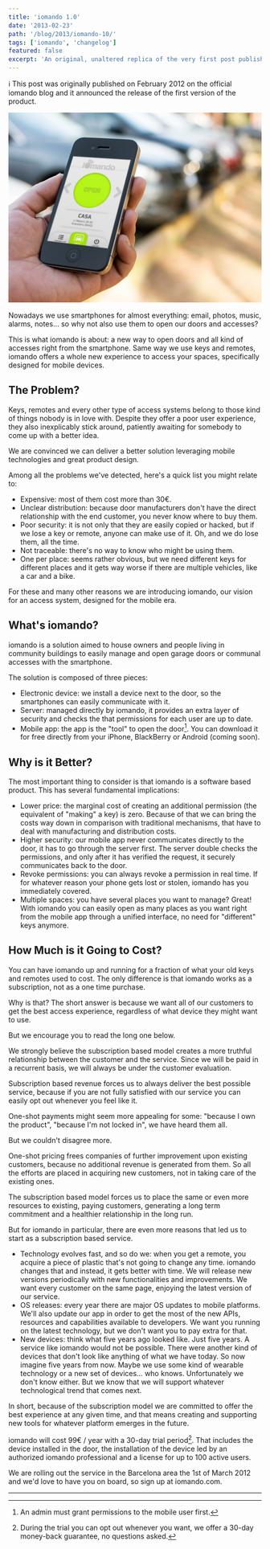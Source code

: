```yaml
---
title: 'iomando 1.0'
date: '2013-02-23'
path: '/blog/2013/iomando-10/'
tags: ['iomando', 'changelog']
featured: false
excerpt: 'An original, unaltered replica of the very first post published on the official iomando blog that introduced iomando 1.0, the first version of the product.'
---
```


ℹ️ This post was originally published on February 2012 on the official iomando blog and it announced the release of the first version of the product.

![iomando app 1.0](../images/iomando-app-10.jpg 'iomando app 1.0')

Nowadays we use smartphones for almost everything: email, photos, music, alarms, notes… so why not also use them to open our doors and accesses?

This is what iomando is about: a new way to open doors and all kind of accesses right from the smartphone. Same way we use keys and remotes, iomando offers a whole new experience to access your spaces, specifically designed for mobile devices.

## The Problem?

Keys, remotes and every other type of access systems belong to those kind of things nobody is in love with. Despite they offer a poor user experience, they also inexplicably stick around, patiently awaiting for somebody to come up with a better idea.

We are convinced we can deliver a better solution leveraging mobile technologies and great product design.

Among all the problems we've detected, here's a quick list you might relate to:

- Expensive: most of them cost more than 30€.
- Unclear distribution: because door manufacturers don't have the direct relationship with the end customer, you never know where to buy them.
- Poor security: it is not only that they are easily copied or hacked, but if we lose a key or remote, anyone can make use of it. Oh, and we do lose them, all the time.
- Not traceable: there's no way to know who might be using them.
- One per place: seems rather obvious, but we need different keys for different places and it gets way worse if there are multiple vehicles, like a car and a bike.

For these and many other reasons we are introducing iomando, our vision for an access system, designed for the mobile era.

## What's iomando?

iomando is a solution aimed to house owners and people living in community buildings to easily manage and open garage doors or communal accesses with the smartphone.

The solution is composed of three pieces:

- Electronic device: we install a device next to the door, so the smartphones can easily communicate with it.
- Server: managed directly by iomando, it provides an extra layer of security and checks the that permissions for each user are up to date.
- Mobile app: the app is the "tool" to open the door[^1]. You can download it for free directly from your iPhone, BlackBerry or Android (coming soon).

## Why is it Better?

The most important thing to consider is that iomando is a software based product. This has several fundamental implications:

- Lower price: the marginal cost of creating an additional permission (the equivalent of "making" a key) is zero. Because of that we can bring the costs way down in comparison with traditional mechanisms, that have to deal with manufacturing and distribution costs.
- Higher security: our mobile app never communicates directly to the door, it has to go through the server first. The server double checks the permissions, and only after it has verified the request, it securely communicates back to the door.
- Revoke permissions: you can always revoke a permission in real time. If for whatever reason your phone gets lost or stolen, iomando has you immediately covered.
- Multiple spaces: you have several places you want to manage? Great! With iomando you can easily open as many places as you want right from the mobile app through a unified interface, no need for "different" keys anymore.

## How Much is it Going to Cost?

You can have iomando up and running for a fraction of what your old keys and remotes used to cost. The only difference is that iomando works as a subscription, not as a one time purchase.

Why is that? The short answer is because we want all of our customers to get the best access experience, regardless of what device they might want to use.

But we encourage you to read the long one below.

We strongly believe the subscription based model creates a more truthful relationship between the customer and the service. Since we will be paid in a recurrent basis, we will always be under the customer evaluation.

Subscription based revenue forces us to always deliver the best possible service, because if you are not fully satisfied with our service you can easily opt out whenever you feel like it.

One-shot payments might seem more appealing for some: "because I own the product", "because I'm not locked in", we have heard them all.

But we couldn't disagree more.

One-shot pricing frees companies of further improvement upon existing customers, because no additional revenue is generated from them. So all the efforts are placed in acquiring new customers, not in taking care of the existing ones.

The subscription based model forces us to place the same or even more resources to existing, paying customers, generating a long term commitment and a healthier relationship in the long run.

But for iomando in particular, there are even more reasons that led us to start as a subscription based service.

- Technology evolves fast, and so do we: when you get a remote, you acquire a piece of plastic that's not going to change any time. iomando changes that and instead, it gets better with time. We will release new versions periodically with new functionalities and improvements. We want every customer on the same page, enjoying the latest version of our service.
- OS releases: every year there are major OS updates to mobile platforms. We'll also update our app in order to get the most of the new APIs, resources and capabilities available to developers. We want you running on the latest technology, but we don't want you to pay extra for that.
- New devices: think what five years ago looked like. Just five years. A service like iomando would not be possible. There were another kind of devices that don't look like anything of what we have today. So now imagine five years from now. Maybe we use some kind of wearable technology or a new set of devices… who knows. Unfortunately we don't know either. But we know that we will support whatever technological trend that comes next.

In short, because of the subscription model we are committed to offer the best experience at any given time, and that means creating and supporting new tools for whatever platform emerges in the future.

iomando will cost 99€ / year with a 30-day trial period[^2]. That includes the device installed in the door, the installation of the device led by an authorized iomando professional and a license for up to 100 active users.

We are rolling out the service in the Barcelona area the 1st of March 2012 and we'd love to have you on board, so sign up at iomando.com.

---

[^1]: An admin must grant permissions to the mobile user first.

[^2]: During the trial you can opt out whenever you want, we offer a 30-day money-back guarantee, no questions asked.
